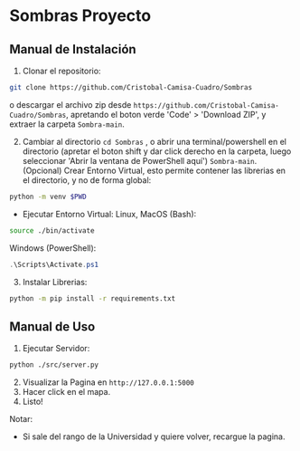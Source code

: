 # Sombras Proyecto

## Manual de Instalación
1. Clonar el repositorio:
```sh
git clone https://github.com/Cristobal-Camisa-Cuadro/Sombras
```
o descargar el archivo zip desde `https://github.com/Cristobal-Camisa-Cuadro/Sombras`,
apretando el boton verde 'Code' > 'Download ZIP', y extraer la carpeta `Sombra-main`.

2. Cambiar al directorio `cd Sombras` , o abrir una terminal/powershell en el directorio (apretar el boton shift y dar click derecho en la carpeta,
luego seleccionar 'Abrir la ventana de PowerShell aquí')
`Sombra-main`.
(Opcional) Crear Entorno Virtual, esto permite contener las librerias en el directorio, y no de forma global:
```sh
python -m venv $PWD
```
- Ejecutar Entorno Virtual:
Linux, MacOS (Bash):
```sh
source ./bin/activate
```
Windows (PowerShell):
```powershell
.\Scripts\Activate.ps1
```
3. Instalar Librerias:
```sh
python -m pip install -r requirements.txt
```

## Manual de Uso
1. Ejecutar Servidor:
```sh
python ./src/server.py
```
2. Visualizar la Pagina en `http://127.0.0.1:5000`
3. Hacer click en el mapa.
4. Listo!

Notar:
- Si sale del rango de la Universidad y quiere volver, recargue la pagina.

